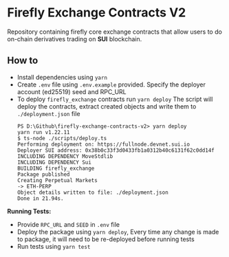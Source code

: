 # Firefly Exchange Contracts V2
Repository containing firefly core exchange contracts that allow users to do on-chain derivatives trading on **SUI** blockchain.


## How to
- Install dependencies using `yarn`
- Create `.env` file using `.env.example` provided. Specify the deployer account (ed25519) seed and RPC_URL 
- To deploy `firefly_exchange` contracts run `yarn deploy`
    The script will deploy the contracts, extract created objects and write them to `./deployment.json` file
    ```
    PS D:\Github\firefly-exchange-contracts-v2> yarn deploy
    yarn run v1.22.11
    $ ts-node ./scripts/deploy.ts
    Performing deployment on: https://fullnode.devnet.sui.io
    Deployer SUI address: 0x38b0c33f3d0433fb1a0312b40c6131f62c0dd14f
    INCLUDING DEPENDENCY MoveStdlib
    INCLUDING DEPENDENCY Sui
    BUILDING firefly_exchange
    Package published
    Creating Perpetual Markets
    -> ETH-PERP
    Object details written to file: ./deployment.json
    Done in 21.94s.
    ```

**Running Tests:**
- Provide `RPC_URL` and `SEED` in `.env` file
- Deploy the package using `yarn deploy`, Every time any change is made to package, it will need to be re-deployed before running tests
- Run tests using `yarn test`
